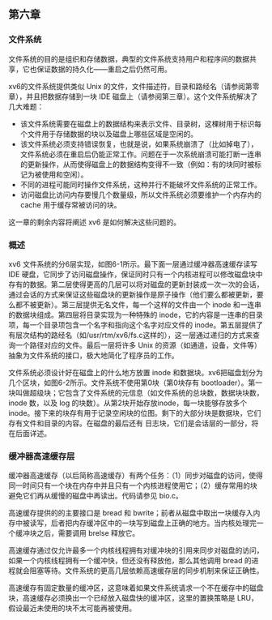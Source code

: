 ## 第六章
### 文件系统

文件系统的目的是组织和存储数据，典型的文件系统支持用户和程序间的数据共享，它也保证数据的持久化——重启之后仍然可用。

xv6的文件系统提供类似 Unix 的文件，文件描述符，目录和路经名（请参阅第零章），并且把数据存储到一块 IDE 磁盘上（请参阅第三章）。这个文件系统解决了几大难题：

* 该文件系统需要在磁盘上的数据结构来表示文件、目录树，这棵树用于标识每个文件用于存储数据的块以及磁盘上哪些区域是空闲的。
* 该文件系统必须支持错误恢复，也就是说，如果系统崩溃了（比如掉电了），文件系统必须在重启后仍能正常工作。问题在于一次系统崩溃可能打断一连串的更新操作，从而使得磁盘上的数据结构变得不一致（例如：有的块同时被标记为被使用和空闲）。
* 不同的进程可能同时操作文件系统，这种并行不能破坏文件系统的正常工作。
* 访问磁盘比访问内存要慢几个数量级，所以文件系统必须要维护一个内存内的 cache 用于缓存常被访问的块。

这一章的剩余内容将阐述 xv6 是如何解决这些问题的。

### 概述

xv6 文件系统的分6层实现，如图6-1所示。最下面一层通过缓冲器高速缓存读写 IDE 硬盘，它同步了访问磁盘操作，保证同时只有一个内核进程可以修改磁盘块中存有的数据。第二层使得更高的几层可以将对磁盘的更新封装成一次一次的会话，通过会话的方式来保证这些磁盘块的更新操作是原子操作（他们要么都被更新，要么都不被更新）。第三层提供无名文件，每一个这样的文件由一个 inode 和一连串的数据块组成。第四层将目录实现为一种特殊的 inode，它的内容是一连串的目录项，每一个目录项包含一个名字和指向这个名字对应文件的 inode。第五层提供了有层次结构的路经名（如/usr/rtm/xv6/fs.c这样的），这一层通过递归的方式来查询一个路径对应的文件。最后一层将许多 Unix 的资源（如通道，设备，文件等）抽象为文件系统的接口，极大地简化了程序员的工作。

文件系统必须设计好在磁盘上的什么地方放置 inode 和数据块。xv6把磁盘划分为几个区块，如图6-2所示。文件系统不使用第0块（第0块存有 bootloader）。第一块叫做超级块；它包含了文件系统的元信息（如文件系统的总块数，数据块块数，inode 数，以及 log 的块数）。从第2块开始存放inode，每一块能够存放多个 inode。接下来的块存有用于记录空闲块的位图。剩下的大部分块是数据块，它们存有文件和目录的内容。在磁盘的最后还有 日志块，它们是会话层的一部分，将在后面详述。

### 缓冲器高速缓存层

缓冲器高速缓存（以后简称高速缓存）有两个任务：（1）同步对磁盘的访问，使得同一时间只有一个块在内存中并且只有一个内核进程使用它；（2）缓存常用的块避免它们再从缓慢的磁盘中再读出。代码请参见 bio.c。

高速缓存提供的的主要接口是 bread 和 bwrite；前者从磁盘中取出一块缓存入内存中被读写，后者把内存缓冲区中的一块写到磁盘上正确的地方。当内核处理完一个缓冲块之后，需要调用 brelse 释放它。

高速缓存通过仅允许最多一个内核线程拥有对缓冲块的引用来同步对磁盘的访问，如果一个内核线程拥有一个缓冲快，但还没有释放他，那么其他调用 bread 的进程就会阻塞等待。文件系统的更高几层依赖高速缓存层的同步机制来保证正确性。

高速缓存有固定数量的缓冲区，这意味着如果文件系统请求一个不在缓存中的磁盘块，高速缓存必须换出一个已经放入磁盘快的缓冲区，这里的置换策略是 LRU，假设最近未使用的块不太可能再被使用。

